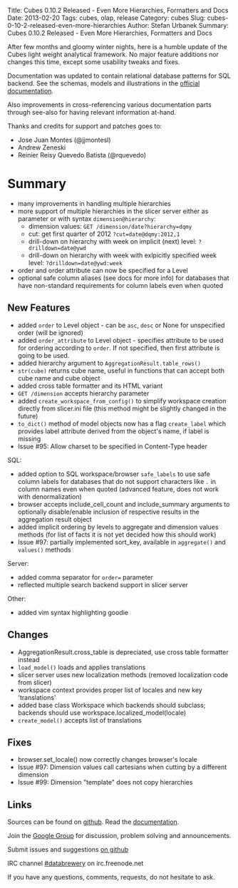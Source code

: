 Title: Cubes 0.10.2 Released - Even More Hierarchies, Formatters and Docs
Date: 2013-02-20
Tags: cubes, olap, release
Category: cubes
Slug: cubes-0-10-2-released-even-more-hierarchies
Author: Stefan Urbanek
Summary: Cubes 0.10.2 Released - Even More Hierarchies, Formatters and Docs

After few months and gloomy winter nights, here is a humble update of the
Cubes light weight analytical framework. No major feature additions nor
changes this time, except some usability tweaks and fixes.

Documentation was updated to contain relational database patterns for SQL
backend. See the schemas, models and illustrations in the [official
documentation](http://pythonhosted.org/cubes/schemas.html).

Also improvements in cross-referencing various documentation parts through
see-also for having relevant information at-hand.

Thanks and credits for support and patches goes to:

* Jose Juan Montes (@jjmontesl) 
* Andrew Zeneski
* Reinier Reisy Quevedo Batista (@rquevedo)

Summary
=======

* many improvements in handling multiple hierarchies
* more support of multiple hierarchies in the slicer server either as
  parameter or with syntax `dimension@hierarchy`:
  - dimension values: `GET /dimension/date?hierarchy=dqmy`
  - cut: get first quarter of 2012 `?cut=date@dqmy:2012,1`
  - drill-down on hierarchy with week on implicit (next) level: `?drilldown=date@ywd`
  - drill-down on hierarchy with week with exlpicitly specified week level:
    `?drilldown=date@ywd:week`
* order and order attribute can now be specified for a Level
* optional safe column aliases (see docs for more info) for databases that
  have non-standard requirements for column labels even when quoted

New Features
------------

* added `order` to Level object - can be `asc`, `desc` or None for unspecified
  order (will be ignored)
* added `order_attribute` to Level object - specifies attribute to be used for
  ordering according to `order`. If not specified, then first attribute is
  going to be used.
* added hierarchy argument to `AggregationResult.table_rows()`
* `str(cube)` returns cube name, useful in functions that can accept both cube
  name and cube object
* added cross table formatter and its HTML variant 
* `GET /dimension` accepts hierarchy parameter
* added `create_workspace_from_config()` to simplify workspace creation
  directly from slicer.ini file (this method might be slightly changed in the
  future)
* `to_dict()` method of model objects now has a flag `create_label` which
  provides label attribute derived from the object's name, if label is missing
* Issue #95: Allow charset to be specified in Content-Type header


SQL:

* added option to SQL workspace/browser `safe_labels` to use safe column
  labels for databases that do not support characters like `.` in column names
  even when quoted (advanced feature, does not work with denormalization)
* browser accepts include_cell_count and include_summary arguments to
  optionally disable/enable inclusion of respective results in the aggregation
  result object
* added implicit ordering by levels to aggregate and dimension values methods
  (for list of facts it is not yet decided how this should work)
* Issue #97: partially implemented sort_key, available in `aggregate()` and
  `values()` methods 

Server:

* added comma separator for `order=` parameter
* reflected multiple search backend support in slicer server

Other:

* added vim syntax highlighting goodie

Changes
-------

* AggregationResult.cross_table is depreciated, use cross table formatter
  instead
* `load_model()` loads and applies translations
* slicer server uses new localization methods (removed localization code from
  slicer)
* workspace context provides proper list of locales and new key 'translations'
* added base class Workspace which backends should subclass; backends should
  use workspace.localized_model(locale)
* `create_model()` accepts list of translations

Fixes
-----

* browser.set_locale() now correctly changes browser's locale
* Issue #97: Dimension values call cartesians when cutting by a different
  dimension
* Issue #99: Dimension "template" does not copy hierarchies


Links
-----

Sources can be found on [github](https://github.com/Stiivi/cubes).
Read the [documentation](http://packages.python.org/cubes/).

Join the [Google Group](http://groups.google.com/group/cubes-discuss) for
discussion, problem solving and announcements.

Submit issues and suggestions [on github](https://github.com/Stiivi/cubes/issues)

IRC channel [#databrewery](irc://irc.freenode.net/#databrewery) on irc.freenode.net

If you have any questions, comments, requests, do not hesitate to ask.
